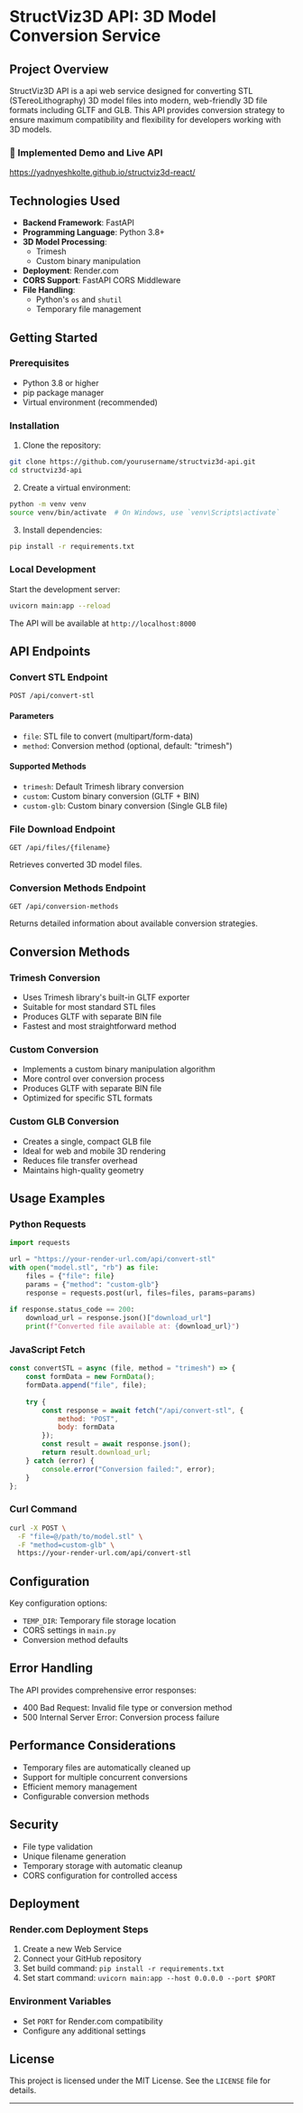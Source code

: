 # StructViz3D API: 3D Model Conversion Service

## Project Overview

StructViz3D API is a api web service designed for converting STL (STereoLithography) 3D model files into modern, web-friendly 3D file formats including GLTF and GLB. This API provides conversion strategy to ensure maximum compatibility and flexibility for developers working with 3D models.

### 🚀 Implemented Demo and Live API

https://yadnyeshkolte.github.io/structviz3d-react/

## Technologies Used

- **Backend Framework**: FastAPI
- **Programming Language**: Python 3.8+
- **3D Model Processing**: 
  - Trimesh
  - Custom binary manipulation
- **Deployment**: Render.com
- **CORS Support**: FastAPI CORS Middleware
- **File Handling**: 
  - Python's `os` and `shutil`
  - Temporary file management

## Getting Started

### Prerequisites

- Python 3.8 or higher
- pip package manager
- Virtual environment (recommended)

### Installation

1. Clone the repository:
```bash
git clone https://github.com/yourusername/structviz3d-api.git
cd structviz3d-api
```

2. Create a virtual environment:
```bash
python -m venv venv
source venv/bin/activate  # On Windows, use `venv\Scripts\activate`
```

3. Install dependencies:
```bash
pip install -r requirements.txt
```

### Local Development

Start the development server:
```bash
uvicorn main:app --reload
```

The API will be available at `http://localhost:8000`

## API Endpoints

### Convert STL Endpoint
`POST /api/convert-stl`

#### Parameters
- `file`: STL file to convert (multipart/form-data)
- `method`: Conversion method (optional, default: "trimesh")

#### Supported Methods
- `trimesh`: Default Trimesh library conversion
- `custom`: Custom binary conversion (GLTF + BIN)
- `custom-glb`: Custom binary conversion (Single GLB file)

### File Download Endpoint
`GET /api/files/{filename}`

Retrieves converted 3D model files.

### Conversion Methods Endpoint
`GET /api/conversion-methods`

Returns detailed information about available conversion strategies.

## Conversion Methods

### Trimesh Conversion
- Uses Trimesh library's built-in GLTF exporter
- Suitable for most standard STL files
- Produces GLTF with separate BIN file
- Fastest and most straightforward method

### Custom Conversion
- Implements a custom binary manipulation algorithm
- More control over conversion process
- Produces GLTF with separate BIN file
- Optimized for specific STL formats

### Custom GLB Conversion
- Creates a single, compact GLB file
- Ideal for web and mobile 3D rendering
- Reduces file transfer overhead
- Maintains high-quality geometry

## Usage Examples

### Python Requests
```python
import requests

url = "https://your-render-url.com/api/convert-stl"
with open("model.stl", "rb") as file:
    files = {"file": file}
    params = {"method": "custom-glb"}
    response = requests.post(url, files=files, params=params)
    
if response.status_code == 200:
    download_url = response.json()["download_url"]
    print(f"Converted file available at: {download_url}")
```

### JavaScript Fetch
```javascript
const convertSTL = async (file, method = "trimesh") => {
    const formData = new FormData();
    formData.append("file", file);
    
    try {
        const response = await fetch("/api/convert-stl", {
            method: "POST",
            body: formData
        });
        const result = await response.json();
        return result.download_url;
    } catch (error) {
        console.error("Conversion failed:", error);
    }
};
```

### Curl Command
```bash
curl -X POST \
  -F "file=@/path/to/model.stl" \
  -F "method=custom-glb" \
  https://your-render-url.com/api/convert-stl
```

## Configuration

Key configuration options:
- `TEMP_DIR`: Temporary file storage location
- CORS settings in `main.py`
- Conversion method defaults

## Error Handling

The API provides comprehensive error responses:
- 400 Bad Request: Invalid file type or conversion method
- 500 Internal Server Error: Conversion process failure

## Performance Considerations

- Temporary files are automatically cleaned up
- Support for multiple concurrent conversions
- Efficient memory management
- Configurable conversion methods

## Security

- File type validation
- Unique filename generation
- Temporary storage with automatic cleanup
- CORS configuration for controlled access

## Deployment

### Render.com Deployment Steps
1. Create a new Web Service
2. Connect your GitHub repository
3. Set build command: `pip install -r requirements.txt`
4. Set start command: `uvicorn main:app --host 0.0.0.0 --port $PORT`

### Environment Variables
- Set `PORT` for Render.com compatibility
- Configure any additional settings

## License

This project is licensed under the MIT License. See the `LICENSE` file for details.

---
